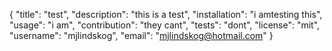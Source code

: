 {
	"title": "test",
	"description": "this is a test",
	"installation": "i amtesting this",
	"usage": "i am",
	"contribution": "they cant",
	"tests": "dont",
	"license": "mit",
	"username": "mjlindskog",
	"email": "mjlindskog@hotmail.com"
}